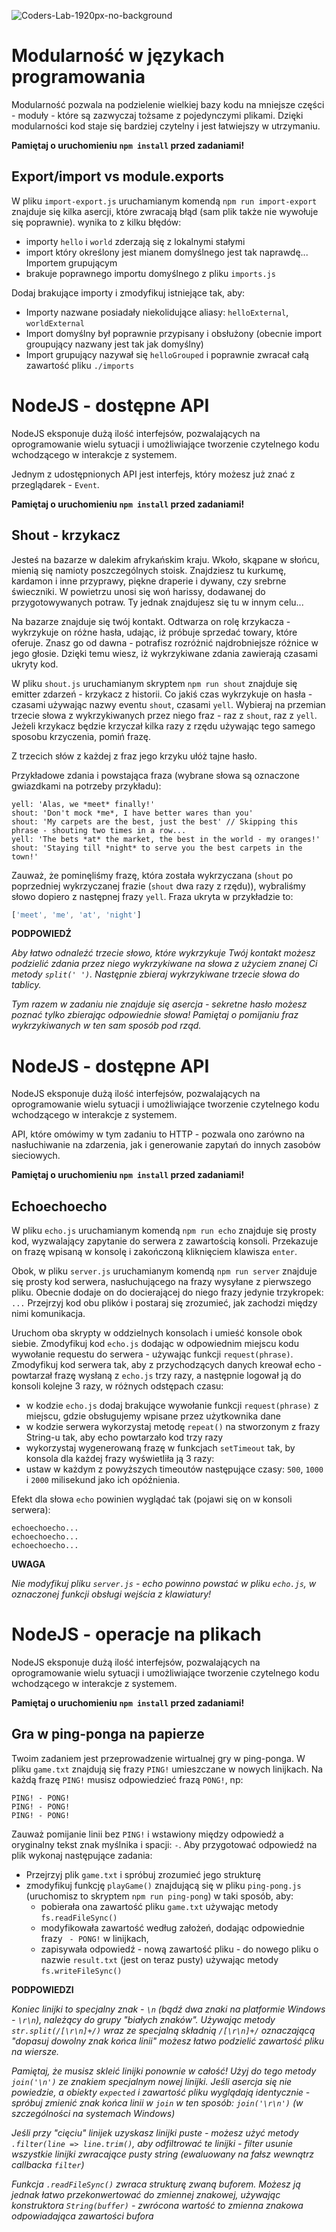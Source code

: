 ![Coders-Lab-1920px-no-background](https://user-images.githubusercontent.com/30623667/104709394-2cabee80-571f-11eb-9518-ea6a794e558e.png)


# Modularność w językach programowania

Modularność pozwala na podzielenie wielkiej bazy kodu na mniejsze części - moduły - które są zazwyczaj tożsame z pojedynczymi
plikami. Dzięki modularności kod staje się bardziej czytelny i jest łatwiejszy w utrzymaniu.

**Pamiętaj o uruchomieniu `npm install` przed zadaniami!**

## Export/import vs module.exports

W pliku `import-export.js` uruchamianym komendą `npm run import-export` znajduje się kilka asercji, które zwracają błąd 
(sam plik także nie wywołuje się poprawnie). wynika to z kilku błędów:

- importy `hello` i `world` zderzają się z lokalnymi stałymi
- import który określony jest mianem domyślnego jest tak naprawdę... Importem grupującym
- brakuje poprawnego importu domyślnego z pliku `imports.js`

Dodaj brakujące importy i zmodyfikuj istniejące tak, aby:
- Importy nazwane posiadały niekolidujące aliasy: `helloExternal`, `worldExternal`
- Import domyślny był poprawnie przypisany i obsłużony (obecnie import groupujący nazwany jest tak jak domyślny)
- Import grupujący nazywał się `helloGrouped` i poprawnie zwracał całą zawartość pliku `./imports`


# NodeJS - dostępne API

NodeJS eksponuje dużą ilość interfejsów, pozwalających na oprogramowanie wielu sytuacji i umożliwiające tworzenie czytelnego
kodu wchodzącego w interakcje z systemem.

Jednym z udostępnionych API jest interfejs, który możesz już znać z przeglądarek - `Event`.

**Pamiętaj o uruchomieniu `npm install` przed zadaniami!**

## Shout - krzykacz

Jesteś na bazarze w dalekim afrykańskim kraju. Wkoło, skąpane w słońcu, mienią się namioty poszczególnych stoisk. Znajdziesz
tu kurkumę, kardamon i inne przyprawy, piękne draperie i dywany, czy srebrne świeczniki. W powietrzu unosi się woń harissy, 
dodawanej do przygotowywanych potraw. Ty jednak znajdujesz się tu w innym celu...

Na bazarze znajduje się twój kontakt. Odtwarza on rolę krzykacza - wykrzykuje on różne hasła, udając, iż próbuje sprzedać
towary, które oferuje. Znasz go od dawna - potrafisz rozróżnić najdrobniejsze różnice w jego głosie. Dzięki temu wiesz,
iż wykrzykiwane zdania zawierają czasami ukryty kod.

W pliku `shout.js` uruchamianym skryptem `npm run shout` znajduje się emitter zdarzeń - krzykacz z historii. Co jakiś
czas wykrzykuje on hasła - czasami używając nazwy eventu `shout`, czasami `yell`.
Wybieraj na przemian trzecie słowa z wykrzykiwanych przez niego fraz - raz z `shout`, raz z `yell`. Jeżeli krzykacz
będzie krzyczał kilka razy z rzędu używając tego samego sposobu krzyczenia, pomiń frazę.

Z trzecich słów z każdej z fraz jego krzyku ułóż tajne hasło. 

Przykładowe zdania i powstająca fraza (wybrane słowa są oznaczone gwiazdkami
na potrzeby przykładu):

```text
yell: 'Alas, we *meet* finally!'
shout: 'Don't mock *me*, I have better wares than you'
shout: 'My carpets are the best, just the best' // Skipping this phrase - shouting two times in a row...
yell: 'The bets *at* the market, the best in the world - my oranges!'
shout: 'Staying till *night* to serve you the best carpets in the town!'
```

Zauważ, że pominęliśmy frazę, która została wykrzyczana (`shout` po poprzedniej wykrzyczanej
frazie (`shout` dwa razy z rzędu)), wybraliśmy słowo dopiero z następnej frazy `yell`.
Fraza ukryta w przykładzie to: 

```js
['meet', 'me', 'at', 'night']
```

**PODPOWIEDŹ**

*Aby łatwo odnaleźć trzecie słowo, które wykrzykuje Twój kontakt możesz podzielić zdania przez niego wykrzykiwane na słowa
z użyciem znanej Ci metody `split(' ')`. Następnie zbieraj wykrzykiwane trzecie słowa do tablicy.*

*Tym razem w zadaniu nie znajduje się asercja - sekretne hasło możesz poznać tylko zbierając odpowiednie słowa! Pamiętaj
o pomijaniu fraz wykrzykiwanych w ten sam sposób pod rząd.*


# NodeJS - dostępne API

NodeJS eksponuje dużą ilość interfejsów, pozwalających na oprogramowanie wielu sytuacji i umożliwiające tworzenie czytelnego
kodu wchodzącego w interakcje z systemem.

API, które omówimy w tym zadaniu to HTTP - pozwala ono zarówno na nasłuchiwanie na zdarzenia, jak i generowanie zapytań do innych
zasobów sieciowych.

**Pamiętaj o uruchomieniu `npm install` przed zadaniami!**

## Echoechoecho

W pliku `echo.js` uruchamianym komendą `npm run echo` znajduje się prosty kod, wyzwalający zapytanie do serwera z zawartością 
konsoli. Przekazuje on frazę wpisaną w konsolę i zakończoną kliknięciem klawisza `enter`.

Obok, w pliku `server.js` uruchamianym komendą `npm run server` znajduje się prosty kod serwera, nasłuchującego na frazy wysyłane z pierwszego pliku. 
Obecnie dodaje on do docierającej do niego frazy jedynie trzykropek: `...`
Przejrzyj kod obu plików i postaraj się zrozumieć, jak zachodzi między nimi komunikacja.

Uruchom oba skrypty w oddzielnych konsolach i umieść konsole obok siebie.
Zmodyfikuj kod `echo.js` dodając w odpowiednim miejscu kodu wywołanie requestu do serwera - używając funkcji `request(phrase)`.
Zmodyfikuj kod serwera tak, aby z przychodzących danych kreował echo - powtarzał frazę wysłaną z `echo.js` trzy razy,
a następnie logował ją do konsoli kolejne 3 razy, w różnych odstępach czasu:

- w kodzie `echo.js` dodaj brakujące wywołanie funkcji `request(phrase)` z miejscu, gdzie obsługujemy wpisane przez użytkownika dane
- w kodzie serwera wykorzystaj metodę `repeat()` na stworzonym z frazy String-u tak, aby echo powtarzało kod trzy razy
- wykorzystaj wygenerowaną frazę w funkcjach `setTimeout` tak, by konsola dla każdej frazy wyświetliła ją 3 razy:
- ustaw w każdym z powyższych timeoutów następujące czasy: `500`, `1000` i `2000` milisekund jako ich opóźnienia. 

Efekt dla słowa `echo` powinien wyglądać tak (pojawi się on w konsoli serwera):

```text
echoechoecho...
echoechoecho...
echoechoecho...
```

**UWAGA**

*Nie modyfikuj pliku `server.js` - echo powinno powstać w pliku `echo.js`, w oznaczonej funkcji obsługi wejścia z klawiatury!*


# NodeJS - operacje na plikach

NodeJS eksponuje dużą ilość interfejsów, pozwalających na oprogramowanie wielu sytuacji i umożliwiające tworzenie czytelnego
kodu wchodzącego w interakcje z systemem.

**Pamiętaj o uruchomieniu `npm install` przed zadaniami!**

## Gra w ping-ponga na papierze

Twoim zadaniem jest przeprowadzenie wirtualnej gry w ping-ponga. W pliku `game.txt` znajdują się frazy `PING!` umieszczane w nowych linijkach.
Na każdą frazę `PING!` musisz odpowiedzieć frazą `PONG!`, np:

```text
PING! - PONG!
PING! - PONG!
PING! - PONG!
```

Zauważ pomijanie linii bez `PING!` i wstawiony między odpowiedź a oryginalny tekst znak myślnika i spacji: ` - `. Aby
przygotować odpowiedź na plik wykonaj następujące zadania:

- Przejrzyj plik `game.txt` i spróbuj zrozumieć jego strukturę
- zmodyfikuj funkcję `playGame()` znajdującą się w pliku `ping-pong.js` (uruchomisz to skryptem `npm run ping-pong`) w taki
sposób, aby:
  - pobierała ona zawartość pliku `game.txt` używając metody `fs.readFileSync()`
  - modyfikowała zawartość według założeń, dodając odpowiednie frazy ` - PONG!` w linijkach,
  - zapisywała odpowiedź - nową zawartość pliku - do nowego pliku o nazwie `result.txt` (jest on teraz pusty) używając metody `fs.writeFileSync()`
  
**PODPOWIEDZI**

*Koniec linijki to specjalny znak - `\n` (bądź dwa znaki na platformie Windows - `\r\n`), należący do grupy "białych znaków". Używając metody `str.split(/[\r\n]+/)` 
wraz ze specjalną składnią `/[\r\n]+/` oznaczającą "dopasuj dowolny znak końca linii" możesz łatwo podzielić zawartość pliku na wiersze.*

*Pamiętaj, że musisz skleić linijki ponownie w całość! Użyj do tego metody `join('\n')` ze znakiem specjalnym nowej linijki. Jeśli asercja się nie powiedzie, a obiekty `expected` 
i zawartość pliku wyglądają identycznie - spróbuj zmienić znak końca linii w `join` w ten sposób: `join('\r\n')` (w szczególności na systemach Windows)*

*Jeśli przy "cięciu" linijek uzyskasz linijki puste - możesz użyć metody `.filter(line => line.trim()`, aby odfiltrować te linijki -
filter usunie wszystkie linijki zwracające pusty string (ewaluowany na fałsz wewnątrz callbacka `filter`)*

*Funkcja `.readFileSync()` zwraca strukturę zwaną buforem. Możesz ją jednak łatwo przekonwertować do zmiennej znakowej, używając
konstruktora `String(buffer)` - zwrócona wartość to zmienna znakowa odpowiadająca zawartości bufora*
